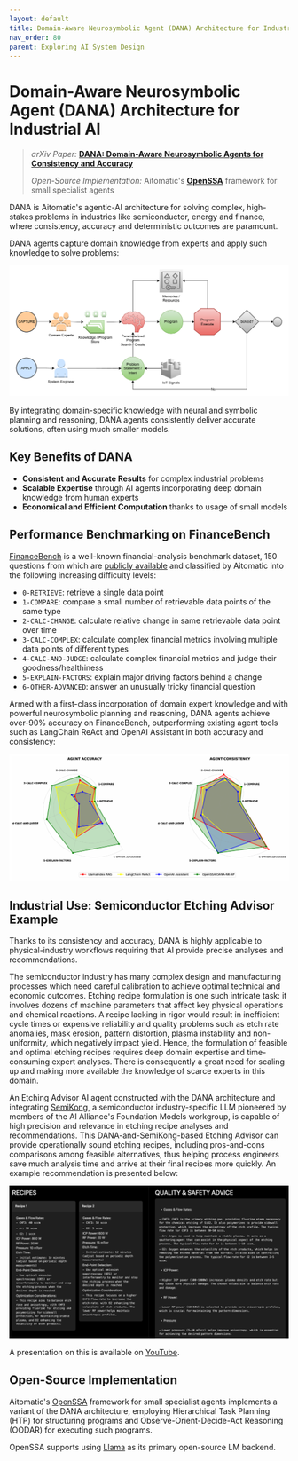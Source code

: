 ```yaml
---
layout: default
title: Domain-Aware Neurosymbolic Agent (DANA) Architecture for Industrial AI
nav_order: 80
parent: Exploring AI System Design
---
```


<!-- markdownlint-disable MD013 MD025 MD043 MD050 -->

# Domain-Aware Neurosymbolic Agent (DANA) Architecture for Industrial AI

> _arXiv Paper:_ [__DANA: Domain-Aware Neurosymbolic Agents for Consistency and Accuracy__](https://arxiv.org/abs/2410.02823)
>
> _Open-Source Implementation:_ Aitomatic's [__OpenSSA__](https://github.com/aitomatic/openssa) framework for small specialist agents

DANA is Aitomatic's agentic-AI architecture for solving complex, high-stakes problems
in industries like semiconductor, energy and finance,
where consistency, accuracy and deterministic outcomes are paramount.

DANA agents capture domain knowledge from experts and apply such knowledge to solve problems:

![DANA Architecture](DANA-Architecture.png)

By integrating domain-specific knowledge with neural and symbolic planning and reasoning,
DANA agents consistently deliver accurate solutions, often using much smaller models.

## Key Benefits of DANA

- __Consistent and Accurate Results__ for complex industrial problems
- __Scalable Expertise__ through AI agents incorporating deep domain knowledge from human experts
- __Economical and Efficient Computation__ thanks to usage of small models

## Performance Benchmarking on FinanceBench

[FinanceBench](https://arxiv.org/abs/2311.11944) is a well-known financial-analysis benchmark dataset,
150 questions from which are [publicly available](https://github.com/patronus-ai/financebench)
and classified by Aitomatic into the following increasing difficulty levels:

- `0-RETRIEVE`: retrieve a single data point
- `1-COMPARE`: compare a small number of retrievable data points of the same type
- `2-CALC-CHANGE`: calculate relative change in same retrievable data point over time
- `3-CALC-COMPLEX`: calculate complex financial metrics involving multiple data points of different types
- `4-CALC-AND-JUDGE`: calculate complex financial metrics and judge their goodness/healthiness
- `5-EXPLAIN-FACTORS`: explain major driving factors behind a change
- `6-OTHER-ADVANCED`: answer an unusually tricky financial question

Armed with a first-class incorporation of domain expert knowledge and with powerful neurosymbolic planning and reasoning,
DANA agents achieve over-90% accuracy on FinanceBench, outperforming existing agent tools such as LangChain ReAct and OpenAI Assistant
in both accuracy and consistency:

![DANA Outperforms Current Agent Tools](DANA-Outperforms-Current-Agent-Tools.png)

## Industrial Use: Semiconductor Etching Advisor Example

Thanks to its consistency and accuracy, DANA is highly applicable to physical-industry workflows requiring that AI provide precise analyses and recommendations.

The semiconductor industry has many complex design and manufacturing processes which need careful calibration to achieve optimal technical and economic outcomes. Etching recipe formulation is one such intricate task: it involves dozens of machine parameters that affect key physical operations and chemical reactions. A recipe lacking in rigor would result in inefficient cycle times or expensive reliability and quality problems such as etch rate anomalies, mask erosion, pattern distortion, plasma instability and non-uniformity, which negatively impact yield. Hence, the formulation of feasible and optimal etching recipes requires deep domain expertise and time-consuming expert analyses. There is consequently a great need for scaling up and making more available the knowledge of scarce experts in this domain.

An Etching Advisor AI agent constructed with the DANA architecture and integrating [SemiKong](https://SemiKong.ai), a semiconductor industry-specific LLM pioneered by members of the AI Alliance's Foundation Models workgroup, is capable of high precision and relevance in etching recipe analyses and recommendations. This DANA-and-SemiKong-based Etching Advisor can provide operationally sound etching recipes, including pros-and-cons comparisons among feasible alternatives, thus helping process engineers save much analysis time and arrive at their final recipes more quickly. An example recommendation is presented below:

![Typical Recipe Analysis & Recommendation from DANA-and-SemiKong-based Semiconductor Etching Advisor](DANA-and-SemiKong-based-Semiconductor-Etching-Advisor-Recommendation.png)

A presentation on this is available on [YouTube](https://www.youtube.com/watch?v=1pUaIwyky9Y).

## Open-Source Implementation

Aitomatic's [OpenSSA](https://github.com/aitomatic/openssa) framework for small specialist agents
implements a variant of the DANA architecture,
employing Hierarchical Task Planning (HTP) for structuring programs
and Observe-Orient-Decide-Act Reasoning (OODAR) for executing such programs.

OpenSSA supports using [Llama](https://llama.com) as its primary open-source LM backend.
